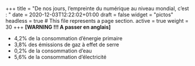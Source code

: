 +++
title = "De nos jours, l’empreinte du numérique au niveau mondial, c’est : "
date = 2020-12-03T12:22:02+01:00
draft = false
widget = "pictos"
headless = true  # This file represents a page section.
active = true
weight = 30
+++
**[WARNING !!! A passer en anglais]**
- 4,2% de la consommation d’énergie primaire
- 3,8% des émissions de gaz à effet de serre
- 0,2% de la consommation d’eau
- 5,6% de la consommation d’électricité

